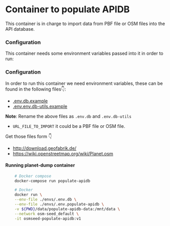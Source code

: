 # Container to populate APIDB

This container is in charge to import data from PBF file or OSM files into the API database.

### Configuration

This container needs some environment variables passed into it in order to run:

### Configuration

In order to run this container we need environment variables, these can be found in the following files👇:

- [.env.db.example](./../../envs/.env.db.example)
- [.env.env.db-utils.example](./../../envs/.env.env.db-utils.example)

**Note**: Rename the above files as `.env.db` and `.env.db-utils`

- `URL_FILE_TO_IMPORT` it could be a PBF file or OSM file.

Get those files form 👇

- http://download.geofabrik.de/
- https://wiki.openstreetmap.org/wiki/Planet.osm

#### Running planet-dump container

```sh
    # Docker compose
    docker-compose run populate-apidb

    # Docker
    docker run \
    --env-file ./envs/.env.db \
    --env-file ./envs/.env.populate-apidb \
    -v ${PWD}/data/populate-apidb-data:/mnt/data \
    --network osm-seed_default \
    -it osmseed-populate-apidb:v1
```
